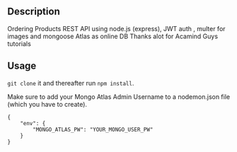 ## Description 
Ordering Products REST API using node.js (express), JWT auth , multer for images and mongoose Atlas as online DB
Thanks alot for Acamind Guys tutorials
## Usage
```git clone``` it and thereafter run ```npm install```.

Make sure to add your Mongo Atlas Admin Username to a nodemon.json file (which you have to create).

```
{
    "env": {
        "MONGO_ATLAS_PW": "YOUR_MONGO_USER_PW"
    }
}
```

